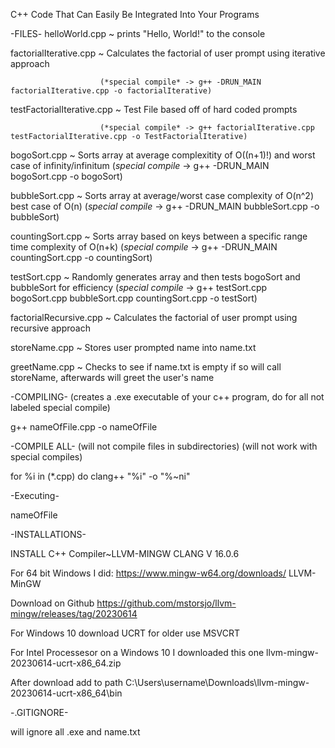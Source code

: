 C++ Code That Can Easily Be Integrated Into Your Programs

-FILES-
helloWorld.cpp ~ prints "Hello, World!" to the console

factorialIterative.cpp ~ Calculates the factorial of user prompt using iterative approach 

                        (*special compile* -> g++ -DRUN_MAIN factorialIterative.cpp -o factorialIterative)
                        
testFactorialIterative.cpp ~ Test File based off of hard coded prompts 

                        (*special compile* -> g++ factorialIterative.cpp testFactorialIterative.cpp -o TestFactorialIterative)

bogoSort.cpp ~ Sorts array at average complexitity of O((n+1)!) and worst case of infinity/infinitum
                        (*special compile* -> g++ -DRUN_MAIN bogoSort.cpp -o bogoSort)
                        
bubbleSort.cpp ~ Sorts array at average/worst case complexity of O(n^2) best case of O(n)
                        (*special compile* -> g++ -DRUN_MAIN bubbleSort.cpp -o bubbleSort)

countingSort.cpp ~ Sorts array based on keys between a specific range time complexity of O(n+k)
                        (*special compile* -> g++ -DRUN_MAIN countingSort.cpp -o countingSort)

testSort.cpp ~ Randomly generates array and then tests bogoSort and bubbleSort for efficiency
                        (*special compile* -> g++ testSort.cpp bogoSort.cpp bubbleSort.cpp countingSort.cpp -o testSort)
               
factorialRecursive.cpp ~ Calculates the factorial of user prompt using recursive approach 

storeName.cpp ~ Stores user prompted name into name.txt

greetName.cpp ~ Checks to see if name.txt is empty if so will call storeName, afterwards will greet the user's name


-COMPILING- (creates a .exe executable of your c++ program, do for all not labeled special compile)

g++ nameOfFile.cpp -o nameOfFile


-COMPILE ALL- (will not compile files in subdirectories) (will not work with special compiles)

for %i in (*.cpp) do clang++ "%i" -o "%~ni"


-Executing-

nameOfFile


-INSTALLATIONS-

INSTALL C++ Compiler~LLVM-MINGW CLANG V 16.0.6

For 64 bit Windows I did: https://www.mingw-w64.org/downloads/     LLVM-MinGW

Download on Github https://github.com/mstorsjo/llvm-mingw/releases/tag/20230614

For Windows 10 download UCRT for older use MSVCRT

For Intel Processesor on a Windows 10 I downloaded this one llvm-mingw-20230614-ucrt-x86_64.zip 

After download add to path C:\Users\username\Downloads\llvm-mingw-20230614-ucrt-x86_64\bin


-.GITIGNORE-

will ignore all .exe and name.txt
